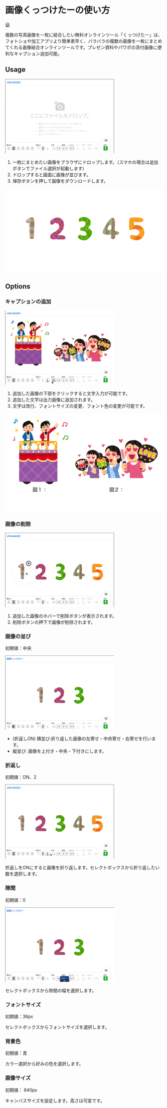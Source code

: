 # 画像くっつけたーの使い方

[😃](https://shiba328.github.io/join-images/)

 複数の写真画像を一枚に結合したい無料オンラインツール「くっつけたー」は、フォトショや加工アプリより簡単素早く、バラバラの複数の画像を一枚にまとめてくれる画像結合オンラインツールです。プレゼン資料やパワポの添付画像に便利なキャプション追加可能。

## Usage

![追加](https://github.com/shiba328/join-images/blob/doc/add.gif)

1. 一枚にまとめたい画像をブラウザにドロップします。（スマホの場合は追加ボタンでファイル選択が起動します)
1. ドロップすると画面に画像が並びます。
1. 保存ボタンを押して画像をダウンロードします。

![追加](https://github.com/shiba328/join-images/blob/doc/add-export.png)

## Options

### キャプションの追加

![追加](https://github.com/shiba328/join-images/blob/doc/caption.gif)

1. 追加した画像の下部をクリックすると文字入力が可能です。
1. 追加した文字は出力画像に追加されます。
1. 文字は改行、フォントサイズの変更、フォント色の変更が可能です。

![追加](https://github.com/shiba328/join-images/blob/doc/caption-export.png)

### 画像の削除

![追加](https://github.com/shiba328/join-images/blob/doc/delete.gif)

1. 追加した画像のホバーで削除ボタンが表示されます。
1. 削除ボタンの押下で画像が削除されます。

### 画像の並び

初期値：中央

![追加](https://github.com/shiba328/join-images/blob/doc/align.gif)

- (折返しON) 横並び:折り返した画像の左寄せ・中央寄せ・右寄せを行います。
- 縦並び: 画像を上付き・中央・下付きにします。

### 折返し

初期値：ON、2

![追加](https://github.com/shiba328/join-images/blob/doc/wrap.gif)

折返しをONにすると画像を折り返します。セレクトボックスから折り返したい数を選択します。

### 隙間

初期値：0

![追加](https://github.com/shiba328/join-images/blob/doc/padding.gif)

セレクトボックスから隙間の幅を選択します。

### フォントサイズ

初期値：36px

セレクトボックスからフォントサイズを選択します。

### 背景色

初期値：青

カラー選択から好みの色を選択します。

### 画像サイズ

初期値： 640px

キャンバスサイズを設定します。高さは可変です。
